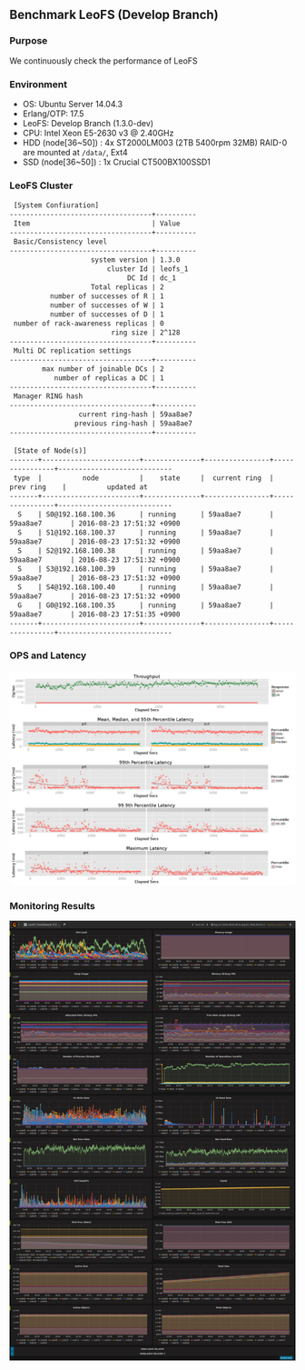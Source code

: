 ## Benchmark LeoFS (Develop Branch)

### Purpose
We continuously check the performance of LeoFS

### Environment
* OS: Ubuntu Server 14.04.3
* Erlang/OTP: 17.5
* LeoFS: Develop Branch (1.3.0-dev)
* CPU: Intel Xeon E5-2630 v3 @ 2.40GHz
* HDD (node[36~50]) : 4x ST2000LM003 (2TB 5400rpm 32MB) RAID-0 are mounted at `/data/`, Ext4
* SSD (node[36~50]) : 1x Crucial CT500BX100SSD1

### LeoFS Cluster
```
 [System Confiuration]
-----------------------------------+----------
 Item                              | Value    
-----------------------------------+----------
 Basic/Consistency level
-----------------------------------+----------
                    system version | 1.3.0
                        cluster Id | leofs_1
                             DC Id | dc_1
                    Total replicas | 2
          number of successes of R | 1
          number of successes of W | 1
          number of successes of D | 1
 number of rack-awareness replicas | 0
                         ring size | 2^128
-----------------------------------+----------
 Multi DC replication settings
-----------------------------------+----------
        max number of joinable DCs | 2
           number of replicas a DC | 1
-----------------------------------+----------
 Manager RING hash
-----------------------------------+----------
                 current ring-hash | 59aa8ae7
                previous ring-hash | 59aa8ae7
-----------------------------------+----------

 [State of Node(s)]
-------+------------------------+--------------+----------------+----------------+----------------------------
 type  |          node          |    state     |  current ring  |   prev ring    |          updated at         
-------+------------------------+--------------+----------------+----------------+----------------------------
  S    | S0@192.168.100.36      | running      | 59aa8ae7       | 59aa8ae7       | 2016-08-23 17:51:32 +0900
  S    | S1@192.168.100.37      | running      | 59aa8ae7       | 59aa8ae7       | 2016-08-23 17:51:32 +0900
  S    | S2@192.168.100.38      | running      | 59aa8ae7       | 59aa8ae7       | 2016-08-23 17:51:32 +0900
  S    | S3@192.168.100.39      | running      | 59aa8ae7       | 59aa8ae7       | 2016-08-23 17:51:32 +0900
  S    | S4@192.168.100.40      | running      | 59aa8ae7       | 59aa8ae7       | 2016-08-23 17:51:32 +0900
  G    | G0@192.168.100.35      | running      | 59aa8ae7       | 59aa8ae7       | 2016-08-23 17:51:35 +0900
-------+------------------------+--------------+----------------+----------------+----------------------------

```

### OPS and Latency
![ops-latency](summary.png)

### Monitoring Results
![monitoring-results](grafana.png)

